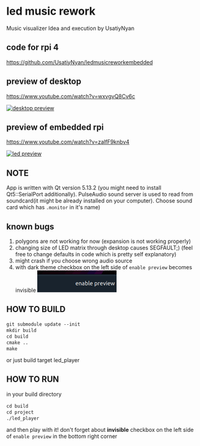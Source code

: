 # led music rework
Music visualizer
Idea and execution by UsatiyNyan
## code for rpi 4
https://github.com/UsatiyNyan/ledmusicreworkembedded
## preview of desktop
https://www.youtube.com/watch?v=wxvgvQ8Cv6c

[![desktop preview](https://img.youtube.com/vi/wxvgvQ8Cv6c/0.jpg)](https://www.youtube.com/watch?v=wxvgvQ8Cv6c "desktop preview")
## preview of embedded rpi
https://www.youtube.com/watch?v=zalfF9knbv4

[![led preview](https://img.youtube.com/vi/zalfF9knbv4/0.jpg)](https://www.youtube.com/watch?v=zalfF9knbv4 "led preview")
## NOTE
App is written with Qt version 5.13.2 (you might need to install Qt5::SerialPort additionally).
PulseAudio sound server is used to read from soundcard(it might be already installed on your computer).
Choose sound card which has `.monitor` in it's name) 
## known bugs
1) polygons are not working for now (expansion is not working properly)
2) changing size of LED matrix through desktop causes SEGFAULT;) (feel free to change defaults in code which is pretty self explanatory)
3) might crash if you choose wrong audio source
4) with dark theme checkbox on the left side of `enable preview` becomes invisible
![on the left](https://github.com/UsatiyNyan/ledmusicrework/blob/master/missing_checkbox.png?raw=true) 
## HOW TO BUILD
```
git submodule update --init
mkdir build
cd build
cmake ..
make
```
or just build target led_player
## HOW TO RUN
in your build directory
```
cd build
cd project
./led_player
```
and then play with it! don't forget about <b>invisible</b> checkbox on the left side of `enable preview` in the bottom right corner
